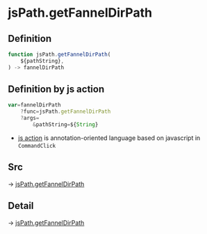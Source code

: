 # jsPath.getFannelDirPath

## Definition

```js.js
function jsPath.getFannelDirPath(
	${pathString},
) -> fannelDirPath
```


## Definition by js action

```js.js
var=fannelDirPath
	?func=jsPath.getFannelDirPath
	?args=
		&pathString=${String}
```

- [js action](#) is annotation-oriented language based on javascript in `CommandClick`

## Src

-> [jsPath.getFannelDirPath](https://github.com/puutaro/CommandClick/blob/master/app/src/main/java/com/puutaro/commandclick/fragment_lib/terminal_fragment/js_interface/JsPath.kt#L130)

## Detail

-> [jsPath.getFannelDirPath](https://github.com/puutaro/CommandClick/blob/master/md/developer/js_interface/details/JsPath/getFannelDirPath.md)
